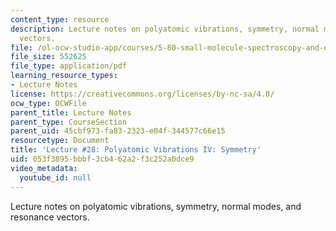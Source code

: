 ```yaml
---
content_type: resource
description: Lecture notes on polyatomic vibrations, symmetry, normal modes, and resonance
  vectors.
file: /ol-ocw-studio-app/courses/5-80-small-molecule-spectroscopy-and-dynamics-fall-2008/053f3895bbbf3cb462a2f3c252a0dce9_28_580ln_fa08.pdf
file_size: 552625
file_type: application/pdf
learning_resource_types:
- Lecture Notes
license: https://creativecommons.org/licenses/by-nc-sa/4.0/
ocw_type: OCWFile
parent_title: Lecture Notes
parent_type: CourseSection
parent_uid: 45cbf973-fa83-2323-e04f-344577c66e15
resourcetype: Document
title: 'Lecture #28: Polyatomic Vibrations IV: Symmetry'
uid: 053f3895-bbbf-3cb4-62a2-f3c252a0dce9
video_metadata:
  youtube_id: null
---
```

Lecture notes on polyatomic vibrations, symmetry, normal modes, and resonance vectors.